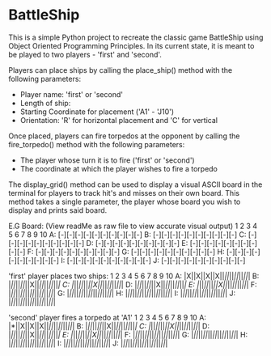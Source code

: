 # BattleShip

This is a simple Python project to recreate the classic game BattleShip using Object Oriented Programming Principles. 
In its current state, it is meant to be played to two players - 'first' and 'second'.

Players can place ships by calling the place_ship() method with the following parameters:
 - Player name: 'first' or 'second'
 - Length of ship: 
 - Starting Coordinate for placement ('A1' - 'J10')
 - Orientation: 'R' for horizontal placement and 'C' for vertical
 
Once placed, players can fire torpedos at the opponent by calling the fire_torpedo() method with the following parameters:
 - The player whose turn it is to fire ('first' or 'second')
 - The coordinate at which the player wishes to fire a torpedo
 
The display_grid() method can be used to display a visual ASCII board in the terminal for players to track hit's and misses on their own board.
This method takes a single parameter, the player whose board you wish to display and prints said board.

E.G Board:  (View readMe as raw file to view accurate visual output)
   1  2  3  4  5  6  7  8  9  10
A: [-][-][-][-][-][-][-][-][-][-]
B: [-][-][-][-][-][-][-][-][-][-]
C: [-][-][-][-][-][-][-][-][-][-]
D: [-][-][-][-][-][-][-][-][-][-]
E: [-][-][-][-][-][-][-][-][-][-]
F: [-][-][-][-][-][-][-][-][-][-]
G: [-][-][-][-][-][-][-][-][-][-]
H: [-][-][-][-][-][-][-][-][-][-]
I: [-][-][-][-][-][-][-][-][-][-]
J: [-][-][-][-][-][-][-][-][-][-]

'first' player places two ships:
    1  2  3  4  5  6  7  8  9  10
A: |X||X||X||X||_||_||_||_||_||_|
B: |_||_||_||_||X||_||_||_||_||_|
C: |_||_||_||_||X||_||_||_||_||_|
D: |_||_||_||_||X||_||_||_||_||_|
E: |_||_||_||_||X||_||_||_||_||_|
F: |_||_||_||_||_||_||_||_||_||_|
G: |_||_||_||_||_||_||_||_||_||_|
H: |_||_||_||_||_||_||_||_||_||_|
I: |_||_||_||_||_||_||_||_||_||_|
J: |_||_||_||_||_||_||_||_||_||_|

'second' player fires a torpedo at 'A1'
    1  2  3  4  5  6  7  8  9  10
A: |*||X||X||X||_||_||_||_||_||_|
B: |_||_||_||_||X||_||_||_||_||_|
C: |_||_||_||_||X||_||_||_||_||_|
D: |_||_||_||_||X||_||_||_||_||_|
E: |_||_||_||_||X||_||_||_||_||_|
F: |_||_||_||_||_||_||_||_||_||_|
G: |_||_||_||_||_||_||_||_||_||_|
H: |_||_||_||_||_||_||_||_||_||_|
I: |_||_||_||_||_||_||_||_||_||_|
J: |_||_||_||_||_||_||_||_||_||_|

